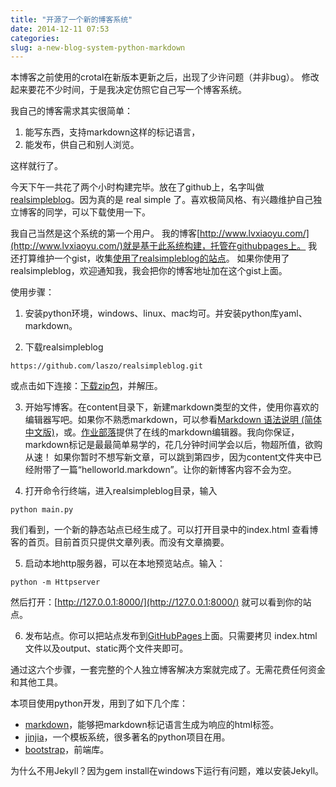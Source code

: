 ```yaml
---
title: "开源了一个新的博客系统"
date: 2014-12-11 07:53
categories:
slug: a-new-blog-system-python-markdown
---
```


本博客之前使用的crotal在新版本更新之后，出现了少许问题（并非bug）。
修改起来要花不少时间，于是我决定仿照它自己写一个博客系统。


我自己的博客需求其实很简单：
1. 能写东西，支持markdown这样的标记语言，
2. 能发布，供自己和别人浏览。

这样就行了。

今天下午一共花了两个小时构建完毕。放在了github上，名字叫做[realsimpleblog](https://github.com/laszo/realsimpleblog)。因为真的是 real simple 了。喜欢极简风格、有兴趣维护自己独立博客的同学，可以下载使用一下。

我自己当然是这个系统的第一个用户。
我的博客[http://www.lvxiaoyu.com/](http://www.lvxiaoyu.com/)就是基于此系统构建，托管在githubpages上。
我还打算维护一个gist，收集[使用了realsimpleblog的站点](https://gist.github.com/laszo/6fbbb9cef91bde50fb02)。
如果你使用了realsimpleblog，欢迎通知我，我会把你的博客地址加在这个gist上面。

使用步骤：

1. 安装python环境，windows、linux、mac均可。并安装python库yaml、markdown。

2. 下载realsimpleblog
```
https://github.com/laszo/realsimpleblog.git
```
或点击如下连接：[下载zip包](https://github.com/laszo/realsimpleblog/archive/master.zip)，并解压。

3. 开始写博客。在content目录下，新建markdown类型的文件，使用你喜欢的编辑器写吧。如果你不熟悉markdown，可以参看[Markdown 语法说明 (简体中文版)](http://wowubuntu.com/markdown/)，或。[作业部落](https://www.zybuluo.com)提供了在线的markdown编辑器。我向你保证，markdown标记是最最简单易学的，花几分钟时间学会以后，物超所值，欲购从速！
如果你暂时不想写新文章，可以跳到第四步，因为content文件夹中已经附带了一篇“helloworld.markdown”。让你的新博客内容不会为空。

4. 打开命令行终端，进入realsimpleblog目录，输入
```
python main.py
```
我们看到，一个新的静态站点已经生成了。可以打开目录中的index.html 查看博客的首页。目前首页只提供文章列表。而没有文章摘要。

5. 启动本地http服务器，可以在本地预览站点。输入：
```
python -m Httpserver
```
然后打开：[http://127.0.0.1:8000/](http://127.0.0.1:8000/) 就可以看到你的站点。

6. 发布站点。你可以把站点发布到[GitHubPages](https://pages.github.com/)上面。只需要拷贝
index.html文件以及output、static两个文件夹即可。

通过这六个步骤，一套完整的个人独立博客解决方案就完成了。无需花费任何资金和其他工具。

本项目使用python开发，用到了如下几个库：

* [markdown]()，能够把markdown标记语言生成为响应的html标签。
* [jinjia]()，一个模板系统，很多著名的python项目在用。
* [bootstrap](http://getbootstrap.com/)，前端库。

为什么不用Jekyll？因为gem install在windows下运行有问题，难以安装Jekyll。